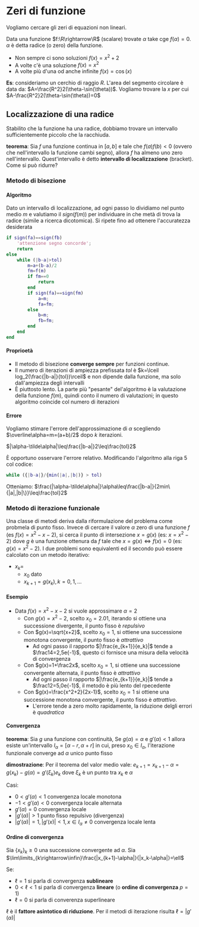 # Zeri di funzione

Vogliamo cercare gli zeri di equazioni non lineari.

Data una funzione $f:\R\rightarrow\R$ (scalare) trovate $\alpha$ take cge $f(\alpha)=0$. $\alpha$ è detta radice (o zero) della funzione.
* Non sempre ci sono soluzioni $f(x)=x^2+2$
* A volte c'è una soluzione $f(x)=x^2$
* A volte più d'una od anche infinite $f(x)=\cos(x)$

**Es**: consideriamo un cerchio di raggio $R$. L'area del segmento circolare è data da: $A=\frac{R^2}2(\theta-\sin(\theta))$. Vogliamo trovare la $x$ per cui $A-\frac{R^2}2(\theta-\sin(\theta))=0$

## Localizzazione di una radice

Stabilito che la funzione ha una radice, dobbiamo trovare un intervallo sufficientemente piccolo che la racchiuda.

**teorema**: Sia $f$ una funzione continua in $[a,b]$ e tale che $f(a)f(b)<0$ (ovvero che nell'intervallo la funzione cambi segno), allora $f$ ha almeno uno zero nell'intervallo. Quest'intervallo è detto **intervallo di localizzazione** (bracket). Come si può ridurre?

### Metodo di bisezione

#### Algoritmo

Dato un intervallo di localizzazione, ad ogni passo lo dividiamo nel punto medio $m$ e valutiamo il $sign(f(m))$ per individuare in che metà di trova la radice (simile a ricerca dicotomica). Si ripete fino ad ottenere l'accuratezza desiderata

```matlab
if sign(fa)==sign(fb)
    'attenzione segno concorde';
    return
else
    while (|b-a|>tol)
        m=a+(b-a)/2
        fm=f(m)
        if fm==0 
            return 
        end
        if sign(fa)==sign(fm)
            a=m;
            fa=fm;
        else
            b=m;
            fb=fm;
        end
    end
end
```
#### Proprioetà

* Il metodo di bisezione **converge sempre** per funzioni continue.
* Il numero di iterazioni di ampiezza prefissata $tol$ è $k=\lceil log_2(\frac{|b-a|}{tol})\rceil$ e non dipende dalla funzione, ma solo dall'ampiezza degli intervalli
* È piuttosto lento. La parte più "pesante" del'algoritmo è la valutazione della funzione $f(m)$, quindi conto il numero di valutazioni; in questo algoritmo coincide col numero di iterazioni

#### Errore

Vogliamo stimare l'errore dell'approssimazione di $\alpha$ scegliendo $\overline\alpha=m=(a+b)/2$ dopo $k$ iterazioni.

$|\alpha-\tilde\alpha|\leq\frac{|b-a|}2\leq\frac{tol}2$

È opportuno osservare l'errore relativo. Modificando l'algoritmo alla riga 5 col codice:
```matlab
while ({|b-a|}/{min(|a|,|b|)} > tol)
```
Otteniamo:
$\frac{|\alpha-\tilde\alpha|}\alpha\leq\frac{|b-a|}{2min\{|a|,|b|\}}\leq\frac{tol}2$

### Metodo di iterazione funzionale

Una classe di metodi deriva dalla riformulazione del problema come probmela di punto fisso. Invece di cercare il valore $\alpha$ zero di una funzione $f$ (es $f(x)=x^2-x-2$), si cerca il punto di intersezione $x=g(x)$ (es: $x=x^2-2$) dove $g$ è una funzione ottenura da $f$ tale che $x=g(x)\Leftrightarrow f(x)=0$ (es: $g(x)=x^2-2$). I due problemi sono equivalenti ed il secondo può essere calcolato con un metodo iterativo:
* $x_k=$
  * $x_0$ dato
  * $x_{k+1}=g(x_k),k=0,1,...$

#### Esempio

* Data $f(x)=x^2-x-2$ si vuole approssimare $\alpha=2$
  * Con $g(x)=x^2-2$, scelto $x_0=2.01$, iterando si ottiene una successione divergente, il punto fisso è *repulsivo*
  * Con $g(x)=\sqrt{x+2}$, scelto $x_0=1$, si ottiene una successione monotona convergente, il punto fisso è *attrattivo*
    * Ad ogni passo il rapporto $|\frac{e_{k+1}}{e_k}|$ tende a $\frac14=2,5e{-1}$, questo ci fornisce una misura della velocità di convergenza
  * Con $g(x)=1+\frac2x$, scelto $x_0=1$, si ottiene una successione convergente alternata, il punto fisso è *attrattivo*
    * Ad ogni passo il rapporto $|\frac{e_{k+1}}{e_k}|$ tende a $\frac12=5,0e{-1}$, il metodo è più lento del rpecedente
  * Con $g(x)=\frac{x^2+2}{2x-1}$, scelto $x_0=1$ si ottiene una successione monotona convergente, il punto fisso è *attrattivo*.
    * L'errore tende a zero molto rapidamente, la riduzione delgli errori è *quadratica*

#### Convergenza

**teorema**: Sia $g$ una funzione con continuità, Se $g(\alpha)=\alpha$ e $g'(\alpha)<1$ allora esiste un'intervallo $I_\alpha=[\alpha-r,\alpha+r]$ in cui, preso $x_0\in I_\alpha$, l'iterazione funzionale converge ad $\alpha$ unico punto fisso

**dimostrazione**: Per il teorema del valor medio vale: $e_{k+1}=x_{k+1}-\alpha=g(x_k)-g(\alpha)=g'(\xi_k)e_k$ dove $\xi_k$ è un punto tra $x_k$ e $\alpha$

Casi:
* $0<g'(\alpha)<1$ convergenza locale monotona
* $-1<g'(\alpha)<0$ convergenza locale alternata
* $g'(\alpha)=0$ convergenza locale
* $|g'(\alpha)|>1$ punto fisso repulsivo (divergenza)
* $|g'(\alpha)|=1,|g'(x)|<1,x\in I_\alpha\neq0$ convergenza locale lenta

#### Ordine di convergenza

Sia $\{x_k\}_k\geq0$ una successione convergente ad $\alpha$.
Sia $\lim\limits_{k\rightarrow\infin}\frac{|x_{k+1}-\alpha|}{|x_k-\alpha|}=\ell$

Se:
* $\ell=1$ si parla di convergenza **sublineare**
* $0<\ell<1$ si parla di convergenza **lineare** (o **ordine di convergenza** $p=1$)
* $\ell=0$ si parla di converenza superlineare

$\ell$ è il **fattore asintotico di riduzione**. Per il metodi di iterazione risulta $\ell=|g'(\alpha)|$